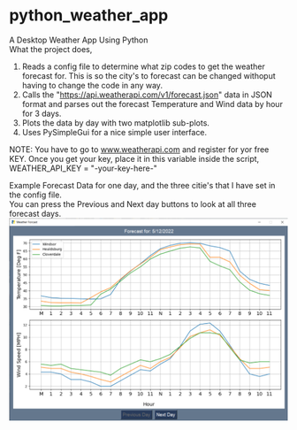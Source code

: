 # python_weather_app
A Desktop Weather App Using Python  
What the project does,  
  1) Reads a config file to determine what zip codes to get the weather forecast for. This is so the city's to forecast can be changed withoput having to change the code in any way.
  2) Calls the "https://api.weatherapi.com/v1/forecast.json" data in JSON format and parses out the forecast Temperature and Wind data by hour for 3 days.  
  3) Plots the data by day with two matplotlib sub-plots.  
  4) Uses PySimpleGui for a nice simple user interface.
    
  NOTE: You have to go to www.weatherapi.com and register for yor free KEY. Once you get your key, place it in this variable inside the script,   
       WEATHER_API_KEY = "-your-key-here-"

Example Forecast Data for one day, and the three citie's that I have set in the config file.  
You can press the Previous and Next day buttons to look at all three forecast days.
![Main GUI](https://github.com/Hagtronics/python_weather_app/blob/main/pictures/weather_app_gui.PNG)
